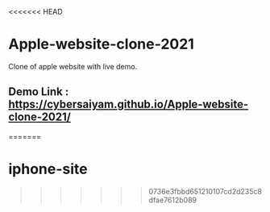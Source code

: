 <<<<<<< HEAD
# Apple-website-clone-2021
Clone of apple website with live demo.


## Demo Link : https://cybersaiyam.github.io/Apple-website-clone-2021/
=======
# iphone-site
>>>>>>> 0736e3fbbd651210107cd2d235c8dfae7612b089
